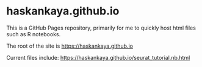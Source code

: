 # haskankaya.github.io
This is a GitHub Pages repository, primarily for me to quickly host html files such as R notebooks. 

The root of the site is https://haskankaya.github.io

Current files include:
https://haskankaya.github.io/seurat_tutorial.nb.html
